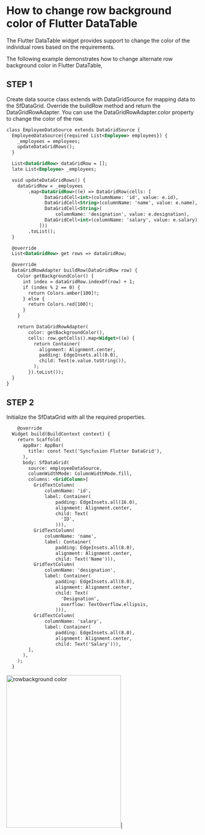 # How to change row background color of Flutter DataTable

The Flutter DataTable widget provides support to change the color of the individual rows based on the requirements.

The following example demonstrates how to change alternate row background color in Flutter DataTable,

## STEP 1
Create data source class extends with DataGridSource for mapping data to the SfDataGrid. 
Override the buildRow method and return the DataGridRowAdapter. You can use the DataGridRowAdapter.color property to change the color of the row.
```xml
class EmployeeDataSource extends DataGridSource {
  EmployeeDataSource({required List<Employee> employees}) {
    _employees = employees;
    updateDataGridRows();
  }

  List<DataGridRow> dataGridRow = [];
  late List<Employee> _employees;

  void updateDataGridRows() {
    dataGridRow = _employees
        .map<DataGridRow>((e) => DataGridRow(cells: [
              DataGridCell<int>(columnName: 'id', value: e.id),
              DataGridCell<String>(columnName: 'name', value: e.name),
              DataGridCell<String>(
                  columnName: 'designation', value: e.designation),
              DataGridCell<int>(columnName: 'salary', value: e.salary),
            ]))
        .toList();
  }

  @override
  List<DataGridRow> get rows => dataGridRow;

  @override
  DataGridRowAdapter buildRow(DataGridRow row) {
    Color getBackgroundColor() {
      int index = dataGridRow.indexOf(row) + 1;
      if (index % 2 == 0) {
        return Colors.amber[100]!;
      } else {
        return Colors.red[100]!;
      }
    }

    return DataGridRowAdapter(
        color: getBackgroundColor(),
        cells: row.getCells().map<Widget>((e) {
          return Container(
            alignment: Alignment.center,
            padding: EdgeInsets.all(8.0),
            child: Text(e.value.toString()),
          );
        }).toList());
  }
}
```

## STEP 2
Initialize the SfDataGrid with all the required properties.

```xml
    @override
  Widget build(BuildContext context) {
    return Scaffold(
      appBar: AppBar(
        title: const Text('Syncfusion Flutter DataGrid'),
      ),
      body: SfDataGrid(
        source: employeeDataSource,
        columnWidthMode: ColumnWidthMode.fill,
        columns: <GridColumn>[
          GridTextColumn(
              columnName: 'id',
              label: Container(
                  padding: EdgeInsets.all(16.0),
                  alignment: Alignment.center,
                  child: Text(
                    'ID',
                  ))),
          GridTextColumn(
              columnName: 'name',
              label: Container(
                  padding: EdgeInsets.all(8.0),
                  alignment: Alignment.center,
                  child: Text('Name'))),
          GridTextColumn(
              columnName: 'designation',
              label: Container(
                  padding: EdgeInsets.all(8.0),
                  alignment: Alignment.center,
                  child: Text(
                    'Designation',
                    overflow: TextOverflow.ellipsis,
                  ))),
          GridTextColumn(
              columnName: 'salary',
              label: Container(
                  padding: EdgeInsets.all(8.0),
                  alignment: Alignment.center,
                  child: Text('Salary'))),
        ],
      ),
    );
  } 
```

<img alt="rowbackground color"  src="https://www.syncfusion.com/uploads/user/kb/flut/flut-4292/flut-4292_img1.jpeg" width="300" height="400" />|